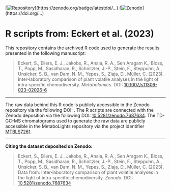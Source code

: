 [![Repository](https://zenodo.org/badge/...)](https://zenodo.org/badge/latestdoi/...) 
[![Zenodo](https://zenodo.org/badge/DOI/...)](https://doi.org/...)
# R scripts from: Eckert et al. (2023)
This repository contains the archived R code used to generate the results presented in the following manuscript:
>Eckert, S., Eilers, E. J., Jakobs, R., Anaia, R. A., Sen Aragam K., Bloss, T., Popp, M., Sasidharan, R., Schnitzler, J.-P., Stein, F., Steppuhn, A., Unsicker, S. B., van Dam, N. M., Yepes, S., Ziaja, D., Müller, C. (2023). Inter‑laboratory comparison of plant volatile analyses in the light of intra‑specific chemodiversity. _Metabolomics_. DOI: [10.1007/s11306-023-02026-6](https://doi.org/10.1007/s11306-023-02026-6)
---

The raw data behind this R code is publicly accessible in the Zenodo repository via the following DOI: [](). The R scripts are connected with the Zenodo deposition via the following DOI: [10.5281/zenodo.7687634](https://doi.org/10.5281/zenodo.7687634). The TD-GC-MS chromatograms used to generate the raw data are publicly accessible in the MetaboLights repository via the project identifier [MTBLS7261](www.ebi.ac.uk/metabolights/MTBLS7261).

---

**Citing the dataset deposited on Zenodo:**
>Eckert, S., Eilers, E. J., Jakobs, R., Anaia, R. A., Sen Aragam K., Bloss, T., Popp, M., Sasidharan, R., Schnitzler, J.-P., Stein, F., Steppuhn, A., Unsicker, S. B., van Dam, N. M., Yepes, S., Ziaja, D., Müller, C. (2023). Data from: Inter‑laboratory comparison of plant volatile analyses in the light of intra‑specific chemodiversity. *Zenodo*. DOI: [10.5281/zenodo.7687634](https://doi.org/10.5281/zenodo.7687634)
